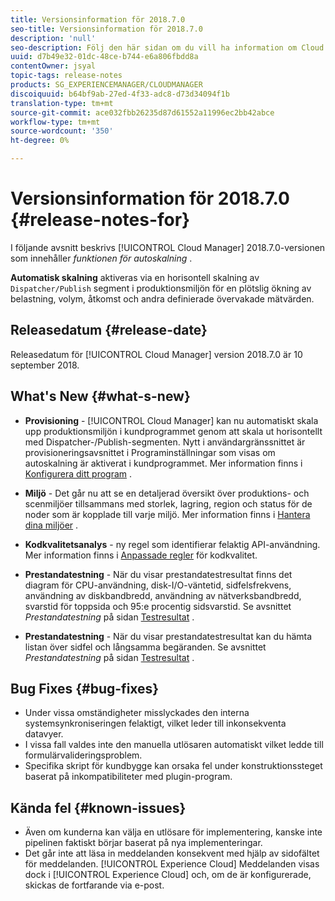 ```yaml
---
title: Versionsinformation för 2018.7.0
seo-title: Versionsinformation för 2018.7.0
description: 'null'
seo-description: Följ den här sidan om du vill ha information om Cloud Manager version 2018.7.0.
uuid: d7b49e32-01dc-48ce-b744-e6a806fbdd8a
contentOwner: jsyal
topic-tags: release-notes
products: SG_EXPERIENCEMANAGER/CLOUDMANAGER
discoiquuid: b64bf9ab-27ed-4f33-adc8-d73d34094f1b
translation-type: tm+mt
source-git-commit: ace032fbb26235d87d61552a11996ec2bb42abce
workflow-type: tm+mt
source-wordcount: '350'
ht-degree: 0%

---
```



# Versionsinformation för 2018.7.0 {#release-notes-for}

I följande avsnitt beskrivs [!UICONTROL Cloud Manager] 2018.7.0-versionen som innehåller *funktionen för autoskalning* .

**Automatisk skalning** aktiveras via en horisontell skalning av `Dispatcher/Publish` segment i produktionsmiljön för en plötslig ökning av belastning, volym, åtkomst och andra definierade övervakade mätvärden.

## Releasedatum {#release-date}

Releasedatum för [!UICONTROL Cloud Manager] version 2018.7.0 är 10 september 2018.

## What&#39;s New {#what-s-new}

* **Provisioning** - [!UICONTROL Cloud Manager] kan nu automatiskt skala upp produktionsmiljön i kundprogrammet genom att skala ut horisontellt med Dispatcher-/Publish-segmenten. Nytt i användargränssnittet är provisioneringsavsnittet i Programinställningar som visas om autoskalning är aktiverat i kundprogrammet. Mer information finns i [Konfigurera ditt program](setting-up-program.md) .

* **Miljö** - Det går nu att se en detaljerad översikt över produktions- och scenmiljöer tillsammans med storlek, lagring, region och status för de noder som är kopplade till varje miljö. Mer information finns i [Hantera dina miljöer](manage-your-environment.md) .

* **Kodkvalitetsanalys** - ny regel som identifierar felaktig API-användning. Mer information finns i [Anpassade regler](custom-code-quality-rules.md) för kodkvalitet.

* **Prestandatestning** - När du visar prestandatestresultat finns det diagram för CPU-användning, disk-I/O-väntetid, sidfelsfrekvens, användning av diskbandbredd, användning av nätverksbandbredd, svarstid för toppsida och 95:e procentig sidsvarstid. Se avsnittet *Prestandatestning* på sidan [Testresultat](understand-your-test-results.md) .

* **Prestandatestning** - När du visar prestandatestresultat kan du hämta listan över sidfel och långsamma begäranden. Se avsnittet *Prestandatestning* på sidan [Testresultat](understand-your-test-results.md) .

## Bug Fixes {#bug-fixes}

* Under vissa omständigheter misslyckades den interna systemsynkroniseringen felaktigt, vilket leder till inkonsekventa datavyer.
* I vissa fall valdes inte den manuella utlösaren automatiskt vilket ledde till formulärvalideringsproblem.
* Specifika skript för kundbygge kan orsaka fel under konstruktionssteget baserat på inkompatibiliteter med plugin-program.

## Kända fel {#known-issues}

* Även om kunderna kan välja en utlösare för implementering, kanske inte pipelinen faktiskt börjar baserat på nya implementeringar.
* Det går inte att läsa in meddelanden konsekvent med hjälp av sidofältet för meddelanden. [!UICONTROL Experience Cloud] Meddelanden visas dock i [!UICONTROL Experience Cloud] och, om de är konfigurerade, skickas de fortfarande via e-post.

